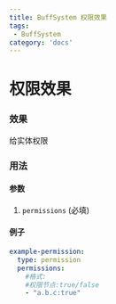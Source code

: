 ```yaml
---
title: BuffSystem 权限效果
tags:
 - BuffSystem
category: 'docs'
---
```


# 权限效果

### 效果

给实体权限

### 用法

#### 参数

1. `permissions` (必填)

#### 例子

```yaml
example-permission:
  type: permission
  permissions:
    #格式:
    #权限节点:true/false
    - "a.b.c:true"
```
